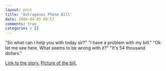 ```yaml
---
layout: post
title: 'Outrageous Phone Bill'
date: 2006-04-05 09:57
comments: true
categories : []
---  
```


"So what can I help you with today sir?"
"I have a problem with my bill."
"Ok let me see here. What seems to be wrong with it?"
"It's 54 thousand dollars."

<a href="http://tinyurl.com/ostp2">Link to the story.</a>
<a href="http://img152.imageshack.us/my.php?image=54k8fe.jpg">Picture of the bill.</a>

